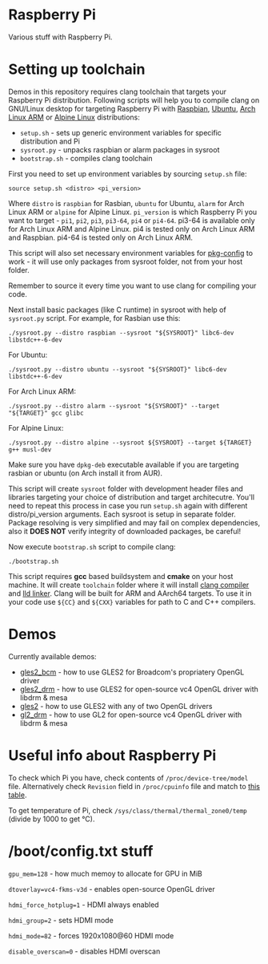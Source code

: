 # Raspberry Pi

Various stuff with Raspberry Pi.


# Setting up toolchain

Demos in this repository requires clang toolchain that targets your Raspberry Pi
distribution. Following scripts will help you to compile clang on GNU/Linux desktop
for targeting Raspberry Pi with [Raspbian][raspbian], [Ubuntu][ubuntu],
[Arch Linux ARM][alarm] or [Alpine Linux][alpine] distributions:

* `setup.sh` - sets up generic environment variables for specific distribution and Pi
* `sysroot.py` - unpacks raspbian or alarm packages in sysroot
* `bootstrap.sh` - compiles clang toolchain

First you need to set up environment variables by sourcing `setup.sh` file:

    source setup.sh <distro> <pi_version>

Where `distro` is `raspbian` for Rasbian, `ubuntu` for Ubuntu, `alarm` for Arch Linux ARM
or `alpine` for Alpine Linux. `pi_version` is which Raspberry Pi you want to target -
`pi1`, `pi2`, `pi3`, `pi3-64`, `pi4` or `pi4-64`. pi3-64 is available only for Arch Linux ARM
and Alpine Linux.  pi4 is tested only on Arch Linux ARM and Raspbian. pi4-64 is tested only
on Arch Linux ARM.

This script will also set necessary environment variables for [pkg-config][pkgconfig] to
work - it will use only packages from sysroot folder, not from your host folder.

Remember to source it every time you want to use clang for compiling your code.

Next install basic packages (like C runtime) in sysroot with help of `sysroot.py` script.
For example, for Rasbian use this:

    ./sysroot.py --distro raspbian --sysroot "${SYSROOT}" libc6-dev libstdc++-6-dev

For Ubuntu:

    ./sysroot.py --distro ubuntu --sysroot "${SYSROOT}" libc6-dev libstdc++-6-dev

For Arch Linux ARM:

    ./sysroot.py --distro alarm --sysroot "${SYSROOT}" --target "${TARGET}" gcc glibc

For Alpine Linux:

    ./sysroot.py --distro alpine --sysroot ${SYSROOT} --target ${TARGET} g++ musl-dev

Make sure you have `dpkg-deb` executable available if you are targeting rasbian or ubuntu
(on Arch install it from AUR).

This script will create `sysroot` folder with development header files and libraries targeting
your choice of distribution and target architecutre. You'll need to repeat this process in case
you run `setup.sh` again with different distro/pi_version arguments. Each sysroot is setup
in separate folder. Package resolving is very simplified and may fail on complex dependencies,
also it **DOES NOT** verify integrity of downloaded packages, be careful!

Now execute `bootstrap.sh` script to compile clang:

    ./bootstrap.sh

This script requires **gcc** based buildsystem and **cmake** on your host machine. It will create
`toolchain` folder where it will install [clang compiler][clang] and [lld linker][lld]. Clang
will be built for ARM and AArch64 targets. To use it in your code use `${CC}` and `${CXX}`
variables for path to C and C++ compilers.


# Demos

Currently available demos:

* [gles2_bcm](gles2_bcm) - how to use GLES2 for Broadcom's propriatery OpenGL driver
* [gles2_drm](gles2_drm) - how to use GLES2 for open-source vc4 OpenGL driver with libdrm & mesa
* [gles2](gles2) - how to use GLES2 with any of two OpenGL drivers
* [gl2_drm](gl2_drm) - how to use GL2 for open-source vc4 OpenGL driver with libdrm & mesa


# Useful info about Raspberry Pi

To check which Pi you have, check contents of `/proc/device-tree/model` file. Alternatively check
`Revision` field in `/proc/cpuinfo` file and match to [this table][rpirev].

To get temperature of Pi, check `/sys/class/thermal/thermal_zone0/temp` (divide by 1000 to get °C).


# /boot/config.txt stuff

`gpu_mem=128` - how much memoy to allocate for GPU in MiB

`dtoverlay=vc4-fkms-v3d` - enables open-source OpenGL driver

`hdmi_force_hotplug=1` - HDMI always enabled

`hdmi_group=2` - sets HDMI mode

`hdmi_mode=82` - forces 1920x1080@60 HDMI mode

`disable_overscan=0` - disables HDMI overscan


[clang]: https://clang.llvm.org/
[lld]: https://lld.llvm.org/
[raspbian]: https://www.raspberrypi.org/downloads/raspbian/
[ubuntu]: https://wiki.ubuntu.com/ARM/RaspberryPi
[alarm]: https://archlinuxarm.org/
[alpine]: https://alpinelinux.org
[pkgconfig]: https://www.freedesktop.org/wiki/Software/pkg-config/
[rpirev]: https://elinux.org/RPi_HardwareHistory#Board_Revision_History
